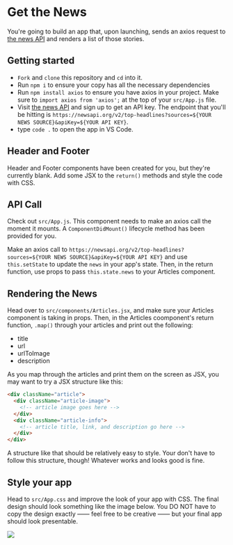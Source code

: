 # Get the News
You're going to build an app that, upon launching, sends an axios request to [the news API](https://newsapi.org/) and renders a list of those stories.

## Getting started
- `Fork` and `clone` this repository and `cd` into it.
- Run `npm i` to ensure your copy has all the necessary dependencies
- Run `npm install axios` to ensure you have axios in your project. Make sure to `import axios from 'axios';` at the top of your `src/App.js` file.
- Visit [the news API](https://newsapi.org/) and sign up to get an API key. The endpoint that you'll be hitting is `https://newsapi.org/v2/top-headlines?sources=${YOUR NEWS SOURCE}&apiKey=${YOUR API KEY}`.
- type `code .` to open the app in VS Code. 

## Header and Footer
Header and Footer components have been created for you, but they're currently blank. Add some JSX to the `return()` methods and style the code with CSS.

## API Call
Check out `src/App.js`. This component needs to make an axios call the moment it mounts. A `ComponentDidMount()` lifecycle method has been provided for you. 

Make an axios call to `https://newsapi.org/v2/top-headlines?sources=${YOUR NEWS SOURCE}&apiKey=${YOUR API KEY}` and use `this.setState` to update the `news` in your app's state. Then, in the return function, use props to pass `this.state.news` to your Articles component.

## Rendering the News
Head over to `src/components/Articles.jsx`, and make sure your Articles component is taking in props. Then, in the Articles coomponent's return function, `.map()` through your articles and print out the following:

- title
- url
- urlToImage
- description

As you map through the articles and print them on the screen as JSX, you may want to try a JSX structure like this:

```html
<div className="article">
  <div className="article-image">
    <!-- article image goes here -->
  </div>
  <div className="article-info">
    <!-- article title, link, and description go here -->
  </div>
</div>
```

A structure like that should be relatively easy to style. Your don't have to follow this structure, though! Whatever works and looks good is fine.

## Style your app
Head to `src/App.css` and improve the look of your app with CSS. The final design should look something like the image below. You DO NOT have to copy the design exactly —— feel free to be creative —— but your final app should look presentable.


![](https://res.cloudinary.com/briandanger/image/upload/v1570551819/screencapture-localhost-3000-2019-10-08-12_22_59_anzmex.png)











